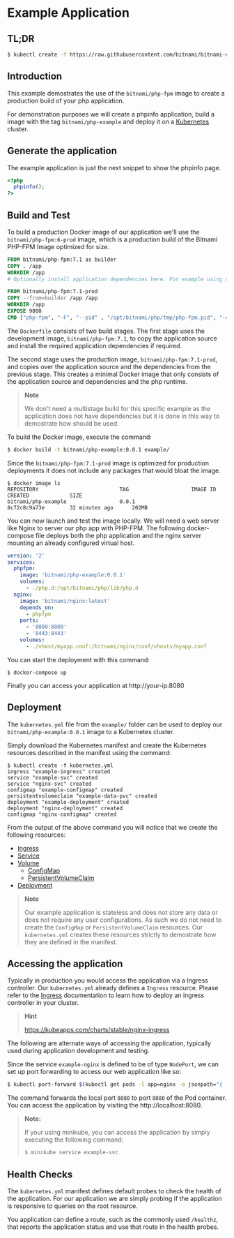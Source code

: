 # Example Application

## TL;DR

```bash
$ kubectl create -f https://raw.githubusercontent.com/bitnami/bitnami-docker-php-fpm/master/example/kubernetes.yml
```

## Introduction

This example demostrates the use of the `bitnami/php-fpm` image to create a production build of your php application.

For demonstration purposes we will create a phpinfo application, build a image with the tag `bitnami/php-example` and deploy it on a [Kubernetes](https://kubernetes.io) cluster.

## Generate the application

The example application is just the next snippet to show the phpinfo page.

```php
<?php
  phpinfo();
?>
```

## Build and Test

To build a production Docker image of our application we'll use the `bitnami/php-fpm:6-prod` image, which is a production build of the Bitnami PHP-FPM Image optimized for size.

```dockerfile
FROM bitnami/php-fpm:7.1 as builder
COPY . /app
WORKDIR /app
# Optionally install application dependencies here. For example using composer.

FROM bitnami/php-fpm:7.1-prod
COPY --from=builder /app /app
WORKDIR /app
EXPOSE 9000
CMD ["php-fpm", "-F", "--pid" , "/opt/bitnami/php/tmp/php-fpm.pid", "-c", "/opt/bitnami/php/conf/php-fpm.conf"]
```

The `Dockerfile` consists of two build stages. The first stage uses the development image, `bitnami/php-fpm:7.1`, to copy the application source and install the required application dependencies if required.

The second stage uses the production image, `bitnami/php-fpm:7.1-prod`, and copies over the application source and the dependencies from the previous stage. This creates a minimal Docker image that only consists of the application source and dependencies and the php runtime.

> **Note**
>
> We don't need a multistage build for this specific example as the application does not have dependencies but it is done in this way to demostrate how should be used.


To build the Docker image, execute the command:

```bash
$ docker build -t bitnami/php-example:0.0.1 example/
```

Since the `bitnami/php-fpm:7.1-prod` image is optimized for production deployments it does not include any packages that would bloat the image.

```console
$ docker image ls
REPOSITORY                          TAG                    IMAGE ID            CREATED             SIZE
bitnami/php-example                 0.0.1                  8c72c8c9a73e        32 minutes ago      202MB
```

You can now launch and test the image locally. We will need a web server like Nginx to server our php app with PHP-FPM. The following docker-compose file deploys both the php application and the nginx server mounting an already configured virtual host.


```yaml
version: '2'
services:
  phpfpm:
    image: 'bitnami/php-example:0.0.1'
    volumes:
      - ./php.d:/opt/bitnami/php/lib/php.d
  nginx:
    image: 'bitnami/nginx:latest'
    depends_on:
      - phpfpm
    ports:
      - '8080:8080'
      - '8443:8443'
    volumes:
      - ./vhost/myapp.conf:/bitnami/nginx/conf/vhosts/myapp.conf
```
You can start the deployment with this command:

```
$ docker-compose up
```

Finally you can access your application at http://your-ip:8080

## Deployment

The `kubernetes.yml` file from the `example/` folder can be used to deploy our `bitnami/php-example:0.0.1` image to a Kubernetes cluster.

Simply download the Kubernetes manifest and create the Kubernetes resources described in the manifest using the command:

```console
$ kubectl create -f kubernetes.yml
ingress "example-ingress" created
service "example-svc" created
service "nginx-svc" created
configmap "example-configmap" created
persistentvolumeclaim "example-data-pvc" created
deployment "example-deployment" created
deployment "nginx-deployment" created
configmap "nginx-configmap" created
```

From the output of the above command you will notice that we create the following resources:

 - [Ingress](https://kubernetes.io/docs/concepts/services-networking/ingress/)
 - [Service](https://kubernetes.io/docs/concepts/services-networking/service/)
 - [Volume](https://kubernetes.io/docs/concepts/storage/volumes/)
    + [ConfigMap](https://kubernetes.io/docs/concepts/storage/volumes/#projected)
    + [PersistentVolumeClaim](https://kubernetes.io/docs/concepts/storage/volumes/#persistentvolumeclaim)
 - [Deployment](https://kubernetes.io/docs/concepts/workloads/controllers/deployment/)

> **Note**
>
> Our example application is stateless and does not store any data or does not require any user configurations. As such we do not need to create the `ConfigMap` or `PersistentVolumeClaim` resources. Our `kubernetes.yml` creates these resources strictly to demostrate how they are defined in the manifest.

## Accessing the application

Typically in production you would access the application via a Ingress controller. Our `kubernetes.yml` already defines a `Ingress` resource. Please refer to the [Ingress](https://kubernetes.io/docs/concepts/services-networking/ingress/) documentation to learn how to deploy an ingress controller in your cluster.

> **Hint**
>
> https://kubeapps.com/charts/stable/nginx-ingress

The following are alternate ways of accessing the application, typically used during application development and testing.

Since the service `example-nginx` is defined to be of type `NodePort`, we can set up port forwarding to access our web application like so:

```bash
$ kubectl port-forward $(kubectl get pods -l app=nginx -o jsonpath="{ .items[0].metadata.name }") 8080:8080
```

The command forwards the local port `8080` to port `8080` of the Pod container. You can access the application by visiting the http://localhost:8080.

> **Note:**
>
> If your using minikube, you can access the application by simply executing the following command:
>
> ```bash
> $ minikube service example-svc
> ```

## Health Checks

The `kubernetes.yml` manifest defines default probes to check the health of the application. For our application we are simply probing if the application is responsive to queries on the root resource.

You application can define a route, such as the commonly used `/healthz`, that reports the application status and use that route in the health probes.
